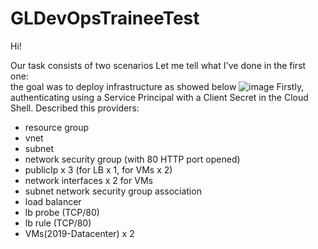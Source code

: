 # GLDevOpsTraineeTest

Hi!

Our task consists of two scenarios 
Let me tell what I've done in the first one:  
the goal was to deploy infrastructure as showed below
![image](https://user-images.githubusercontent.com/91308486/186751061-ac6b6023-74c5-439f-ba75-0dca5a5dcbb9.png)
Firstly, authenticating using a Service Principal with a Client Secret in the Cloud Shell.
Described this providers:
  - resource group
  - vnet
  - subnet
  - network security group (with 80 HTTP port opened)
  - publicIp x 3 (for LB x 1, for VMs x 2)
  - network interfaces x 2 for VMs
  - subnet network security group association
  - load balancer
  - lb probe (TCP/80)
  - lb rule (TCP/80)
  - VMs(2019-Datacenter) x 2
  
